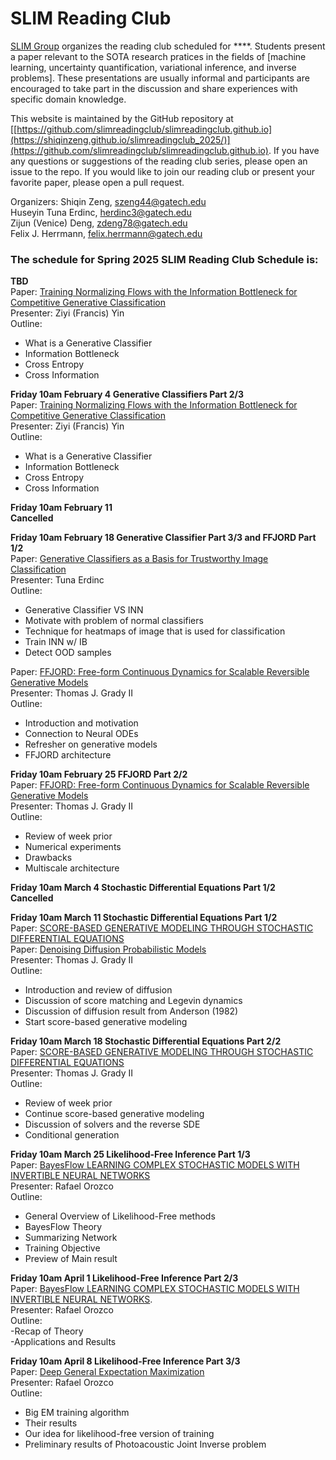 # SLIM Reading Club

[SLIM Group](https://slim.gatech.edu/) organizes the reading club scheduled for ****. Students present a paper relevant to the SOTA research pratices in the fields of [machine learning, uncertainty quantification, variational inference, and inverse problems]. These presentations are usually informal and participants are encouraged to take part in the discussion and share experiences with specific domain knowledge. 

This website is maintained by the GitHub repository at [[https://github.com/slimreadingclub/slimreadingclub.github.io](https://shiqinzeng.github.io/slimreadingclub_2025/)](https://github.com/slimreadingclub/slimreadingclub.github.io). If you have any questions or suggestions of the reading club series, please open an issue to the repo. If you would like to join our reading club or present your favorite paper, please open a pull request.

Organizers:
Shiqin Zeng, szeng44@gatech.edu    
Huseyin Tuna Erdinc, herdinc3@gatech.edu    
Zijun (Venice) Deng, zdeng78@gatech.edu  
Felix J. Herrmann, felix.herrmann@gatech.edu    

### The schedule for Spring 2025 SLIM Reading Club Schedule is:

**TBD**		        
Paper: [Training Normalizing Flows with the Information Bottleneck for Competitive Generative Classification](https://arxiv.org/pdf/2001.06448.pdf)  
Presenter: Ziyi (Francis) Yin     
Outline:    
- What is a Generative Classifier
- Information Bottleneck     
- Cross Entropy 
- Cross Information     
 
**Friday 10am February 4 Generative Classifiers Part 2/3**	
Paper: [Training Normalizing Flows with the Information Bottleneck for Competitive Generative Classification](https://arxiv.org/pdf/2001.06448.pdf)  
Presenter: Ziyi (Francis) Yin     
Outline:    
- What is a Generative Classifier
- Information Bottleneck     
- Cross Entropy 
- Cross Information  	       

**Friday 10am February 11**  
**Cancelled**
 
**Friday 10am February 18 Generative Classifier Part 3/3 and FFJORD Part 1/2**  
Paper:  [Generative Classifiers as a Basis for Trustworthy Image Classification](https://arxiv.org/pdf/2007.15036.pdf)     
Presenter: Tuna Erdinc  
Outline:    
- Generative Classifier VS INN      
- Motivate with problem of normal classifiers      
- Technique for heatmaps of image that is used for classification      
- Train INN w/ IB      
- Detect OOD samples  

Paper: [FFJORD: Free-form Continuous Dynamics for Scalable Reversible Generative Models](https://arxiv.org/pdf/1810.01367.pdf)  
Presenter: Thomas J. Grady II	   
Outline:    
- Introduction and motivation  
- Connection to Neural ODEs  
- Refresher on generative models  
- FFJORD architecture  

**Friday 10am February 25 FFJORD Part 2/2**  				
Paper:  [FFJORD: Free-form Continuous Dynamics for Scalable Reversible Generative Models](https://arxiv.org/pdf/1810.01367.pdf)  
Presenter: Thomas J. Grady II	        
Outline:    
- Review of week prior  
- Numerical experiments  
- Drawbacks  
- Multiscale architecture  

**Friday 10am March 4 Stochastic Differential Equations Part 1/2**  	
**Cancelled**

**Friday 10am March 11 Stochastic Differential Equations Part 1/2**  	
Paper:  [SCORE-BASED GENERATIVE MODELING THROUGH STOCHASTIC DIFFERENTIAL EQUATIONS](https://arxiv.org/pdf/2011.13456.pdf)    
Paper:  [Denoising Diffusion Probabilistic Models](https://arxiv.org/pdf/2006.11239.pdf)    
Presenter: Thomas J. Grady II   
Outline:    
- Introduction and review of diffusion   
- Discussion of score matching and Legevin dynamics     
- Discussion of diffusion result from Anderson (1982)     
- Start score-based generative modeling      

**Friday 10am March 18 Stochastic Differential Equations Part 2/2**  
Paper:  [SCORE-BASED GENERATIVE MODELING THROUGH STOCHASTIC DIFFERENTIAL EQUATIONS](https://arxiv.org/pdf/2011.13456.pdf)  
Presenter: Thomas J. Grady II    
Outline:     
- Review of week prior      
- Continue score-based generative modeling      
- Discussion of solvers and the reverse SDE      
- Conditional generation

**Friday 10am March 25 Likelihood-Free Inference Part 1/3**   
Paper: [BayesFlow LEARNING COMPLEX STOCHASTIC MODELS WITH INVERTIBLE NEURAL NETWORKS](https://arxiv.org/pdf/2003.06281.pdf)     
Presenter: Rafael Orozco   
Outline:     
- General Overview of Likelihood-Free methods      
- BayesFlow Theory      
- Summarizing Network      
- Training Objective      
- Preview of Main result      
	
**Friday 10am April 1 Likelihood-Free Inference Part 2/3**   
Paper: [BayesFlow LEARNING COMPLEX STOCHASTIC MODELS WITH INVERTIBLE NEURAL NETWORKS](https://arxiv.org/pdf/2003.06281.pdf).    
Presenter: Rafael Orozco   
Outline:      
-Recap of Theory     
-Applications and Results     

**Friday 10am April 8 Likelihood-Free Inference Part 3/3**      
Paper: [Deep General Expectation Maximization](https://proceedings.neurips.cc/paper/2021/file/606c90a06173d69682feb83037a68fec-Paper.pdf)   
Presenter: Rafael Orozco   
Outline:         	    
- Big EM training algorithm     
- Their results      
- Our idea for likelihood-free version of training      
- Preliminary results of Photoacoustic Joint Inverse problem         
